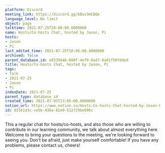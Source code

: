 ```yaml
---
platform: Discord
meeting_link: https://discord.gg/bBuv3mCQQe
language_level: No limit
object: page
talktime: 2021-07-25T20:00:00.0000000
name: Hosts/Co-hosts Chat, hosted by Jason, Pi
hosts:
- Jason
- Pi
last_edited_time: 2021-07-25T10:06:00.0000000
archived: false
parent_database_id: e9339446-880f-4ef0-8ad7-8ad1f507dded
title: Hosts/Co-hosts Chat, hosted by Jason, Pi
tags:
- Talk
- 2021-07-25
- Jason
- Pi
indexDate: 2021-07-25
parent_type: database_id
created_time: 2021-07-05T23:05:00.0000000
notion_url: https://www.notion.so/Hosts-Co-hosts-Chat-hosted-by-Jason-Pi-03161d3cce5b436a82e0512729be806c
id: 03161d3c-ce5b-436a-82e0-512729be806c
---
```







This a regular chat for hosts/co-hosts, and also those who are willing to contribute in our learning community, we talk about almost everything here. Welcome to bring your questions to the meeting, we're looking forward to seeing you. Don't be afraid, just make yourself comfortable!
If you have any problems, please contact us, cheers!




